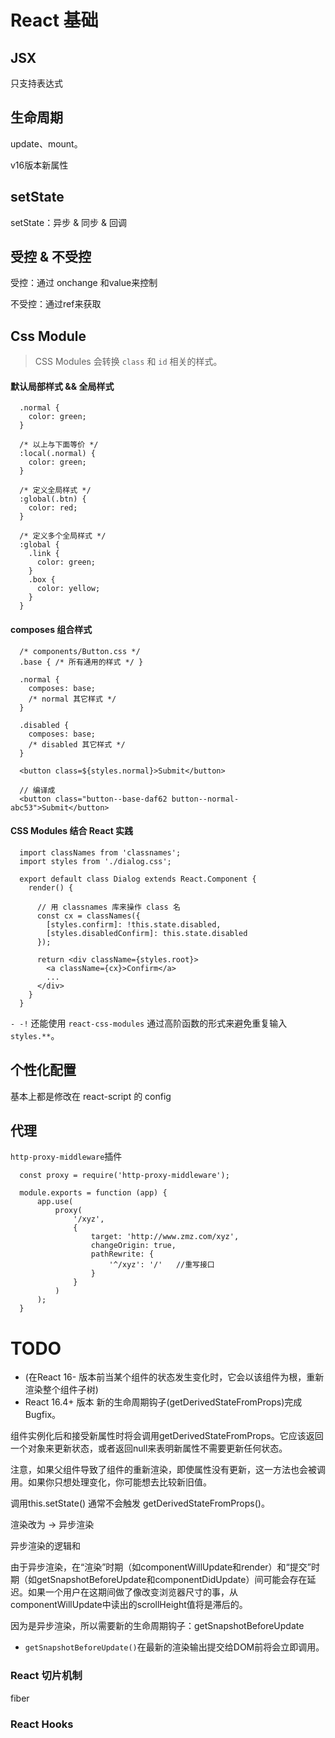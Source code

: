 # React 基础

## JSX

只支持表达式

## 生命周期

update、mount。

v16版本新属性

## setState

setState：异步 & 同步 & 回调

## 受控 & 不受控

受控：通过 onchange 和value来控制

不受控：通过ref来获取

## Css Module

> CSS Modules 会转换 `class` 和 `id` 相关的样式。

#### 默认局部样式 && 全局样式
```
  .normal {
    color: green;
  }

  /* 以上与下面等价 */
  :local(.normal) {
    color: green; 
  }

  /* 定义全局样式 */
  :global(.btn) {
    color: red;
  }

  /* 定义多个全局样式 */
  :global {
    .link {
      color: green;
    }
    .box {
      color: yellow;
    }
  }
```

#### composes 组合样式
```
  /* components/Button.css */
  .base { /* 所有通用的样式 */ }

  .normal {
    composes: base;
    /* normal 其它样式 */
  }

  .disabled {
    composes: base;
    /* disabled 其它样式 */
  }
```

```
  <button class=${styles.normal}>Submit</button>

  // 编译成
  <button class="button--base-daf62 button--normal-abc53">Submit</button>
```

#### CSS Modules 结合 React 实践

```
  import classNames from 'classnames';
  import styles from './dialog.css';

  export default class Dialog extends React.Component {
    render() {

      // 用 classnames 库来操作 class 名
      const cx = classNames({
        [styles.confirm]: !this.state.disabled,
        [styles.disabledConfirm]: this.state.disabled
      });

      return <div className={styles.root}>
        <a className={cx}>Confirm</a>
        ...
      </div>
    }
  }
```

`- -!` 还能使用 `react-css-modules` 通过高阶函数的形式来避免重复输入 `styles.**`。

## 个性化配置

基本上都是修改在 react-script 的 config

## 代理

`http-proxy-middleware`插件

```
  const proxy = require('http-proxy-middleware');

  module.exports = function (app) {
      app.use(
          proxy(
              '/xyz',
              {
                  target: 'http://www.zmz.com/xyz',
                  changeOrigin: true,
                  pathRewrite: {
                      '^/xyz': '/'   //重写接口
                  }
              }
          )
      );
  }
```

# TODO

* (在React 16- 版本前当某个组件的状态发生变化时，它会以该组件为根，重新渲染整个组件子树)
* React 16.4+ 版本 新的生命周期钩子(getDerivedStateFromProps)完成Bugfix。

组件实例化后和接受新属性时将会调用getDerivedStateFromProps。它应该返回一个对象来更新状态，或者返回null来表明新属性不需要更新任何状态。

注意，如果父组件导致了组件的重新渲染，即使属性没有更新，这一方法也会被调用。如果你只想处理变化，你可能想去比较新旧值。

调用this.setState() 通常不会触发 getDerivedStateFromProps()。


渲染改为 -> 异步渲染

异步渲染的逻辑和

由于异步渲染，在“渲染”时期（如componentWillUpdate和render）和“提交”时期（如getSnapshotBeforeUpdate和componentDidUpdate）间可能会存在延迟。如果一个用户在这期间做了像改变浏览器尺寸的事，从componentWillUpdate中读出的scrollHeight值将是滞后的。

因为是异步渲染，所以需要新的生命周期钩子：getSnapshotBeforeUpdate
  * `getSnapshotBeforeUpdate()`在最新的渲染输出提交给DOM前将会立即调用。

### React 切片机制

fiber

### React Hooks


